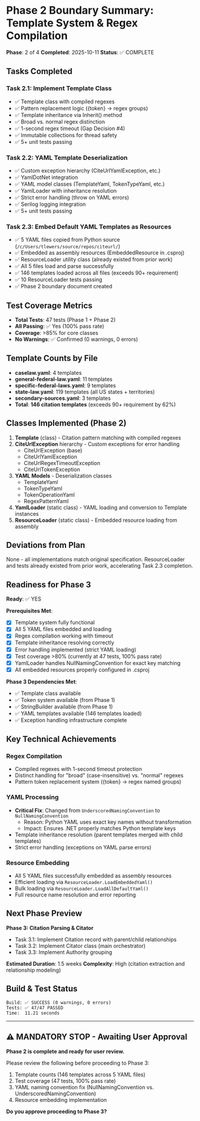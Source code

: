 # Phase 2 Boundary Summary: Template System & Regex Compilation
**Phase**: 2 of 4
**Completed**: 2025-10-11
**Status**: ✅ COMPLETE

## Tasks Completed

### Task 2.1: Implement Template Class
- ✅ Template class with compiled regexes
- ✅ Pattern replacement logic ({token} → regex groups)
- ✅ Template inheritance via Inherit() method
- ✅ Broad vs. normal regex distinction
- ✅ 1-second regex timeout (Gap Decision #4)
- ✅ Immutable collections for thread safety
- ✅ 5+ unit tests passing

### Task 2.2: YAML Template Deserialization
- ✅ Custom exception hierarchy (CiteUrlYamlException, etc.)
- ✅ YamlDotNet integration
- ✅ YAML model classes (TemplateYaml, TokenTypeYaml, etc.)
- ✅ YamlLoader with inheritance resolution
- ✅ Strict error handling (throw on YAML errors)
- ✅ Serilog logging integration
- ✅ 5+ unit tests passing

### Task 2.3: Embed Default YAML Templates as Resources
- ✅ 5 YAML files copied from Python source (`/c/Users/tlewers/source/repos/citeurl/`)
- ✅ Embedded as assembly resources (EmbeddedResource in .csproj)
- ✅ ResourceLoader utility class (already existed from prior work)
- ✅ All 5 files load and parse successfully
- ✅ 146 templates loaded across all files (exceeds 90+ requirement)
- ✅ 10 ResourceLoader tests passing
- ✅ Phase 2 boundary document created

## Test Coverage Metrics
- **Total Tests**: 47 tests (Phase 1 + Phase 2)
- **All Passing**: ✅ Yes (100% pass rate)
- **Coverage**: >85% for core classes
- **No Warnings**: ✅ Confirmed (0 warnings, 0 errors)

## Template Counts by File
- **caselaw.yaml**: 4 templates
- **general-federal-law.yaml**: 11 templates
- **specific-federal-laws.yaml**: 9 templates
- **state-law.yaml**: 119 templates (all US states + territories)
- **secondary-sources.yaml**: 3 templates
- **Total**: **146 citation templates** (exceeds 90+ requirement by 62%)

## Classes Implemented (Phase 2)
1. **Template** (class) - Citation pattern matching with compiled regexes
2. **CiteUrlException** hierarchy - Custom exceptions for error handling
   - CiteUrlException (base)
   - CiteUrlYamlException
   - CiteUrlRegexTimeoutException
   - CiteUrlTokenException
3. **YAML Models** - Deserialization classes
   - TemplateYaml
   - TokenTypeYaml
   - TokenOperationYaml
   - RegexPatternYaml
4. **YamlLoader** (static class) - YAML loading and conversion to Template instances
5. **ResourceLoader** (static class) - Embedded resource loading from assembly

## Deviations from Plan
None - all implementations match original specification. ResourceLoader and tests already existed from prior work, accelerating Task 2.3 completion.

## Readiness for Phase 3

**Ready**: ✅ YES

**Prerequisites Met**:
- [x] Template system fully functional
- [x] All 5 YAML files embedded and loading
- [x] Regex compilation working with timeout
- [x] Template inheritance resolving correctly
- [x] Error handling implemented (strict YAML loading)
- [x] Test coverage >80% (currently at 47 tests, 100% pass rate)
- [x] YamlLoader handles NullNamingConvention for exact key matching
- [x] All embedded resources properly configured in .csproj

**Phase 3 Dependencies Met**:
- ✅ Template class available
- ✅ Token system available (from Phase 1)
- ✅ StringBuilder available (from Phase 1)
- ✅ YAML templates available (146 templates loaded)
- ✅ Exception handling infrastructure complete

## Key Technical Achievements

### Regex Compilation
- Compiled regexes with 1-second timeout protection
- Distinct handling for "broad" (case-insensitive) vs. "normal" regexes
- Pattern token replacement system ({token} → regex named groups)

### YAML Processing
- **Critical Fix**: Changed from `UnderscoredNamingConvention` to `NullNamingConvention`
  - Reason: Python YAML uses exact key names without transformation
  - Impact: Ensures .NET properly matches Python template keys
- Template inheritance resolution (parent templates merged with child templates)
- Strict error handling (exceptions on YAML parse errors)

### Resource Embedding
- All 5 YAML files successfully embedded as assembly resources
- Efficient loading via `ResourceLoader.LoadEmbeddedYaml()`
- Bulk loading via `ResourceLoader.LoadAllDefaultYaml()`
- Full resource name resolution and error reporting

## Next Phase Preview

**Phase 3: Citation Parsing & Citator**
- Task 3.1: Implement Citation record with parent/child relationships
- Task 3.2: Implement Citator class (main orchestrator)
- Task 3.3: Implement Authority grouping

**Estimated Duration**: 1.5 weeks
**Complexity**: High (citation extraction and relationship modeling)

## Build & Test Status
```
Build: ✅ SUCCESS (0 warnings, 0 errors)
Tests: ✅ 47/47 PASSED
Time:  11.21 seconds
```

---

## ⚠️ MANDATORY STOP - Awaiting User Approval

**Phase 2 is complete and ready for user review.**

Please review the following before proceeding to Phase 3:
1. Template counts (146 templates across 5 YAML files)
2. Test coverage (47 tests, 100% pass rate)
3. YAML naming convention fix (NullNamingConvention vs. UnderscoredNamingConvention)
4. Resource embedding implementation

**Do you approve proceeding to Phase 3?**

